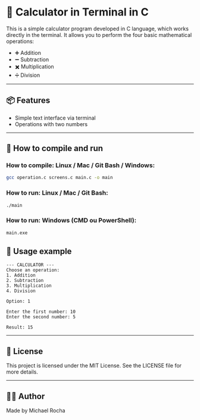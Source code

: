 # 🧮 Calculator in Terminal in C

This is a simple calculator program developed in C language, which works directly in the terminal. It allows you to perform the four basic mathematical operations:

- ➕ Addition
- ➖ Subtraction
- ✖️ Multiplication
- ➗ Division

---

## 📦 Features

- Simple text interface via terminal
- Operations with two numbers

---
## 🚀 How to compile and run

### How to compile: Linux / Mac / Git Bash / Windows:
```bash
gcc operation.c screens.c main.c -o main
```

### How to run: Linux / Mac / Git Bash:
```bash
./main
```

### How to run: Windows (CMD ou PowerShell):
```cmd
main.exe
```
## 📘 Usage example
```
--- CALCULATOR ---
Choose an operation:
1. Addition
2. Subtraction
3. Multiplication
4. Division

Option: 1

Enter the first number: 10
Enter the second number: 5

Result: 15
```
---

## 📄 License
This project is licensed under the MIT License. See the LICENSE file for more details.

---

## 👨‍💻 Author
Made by Michael Rocha